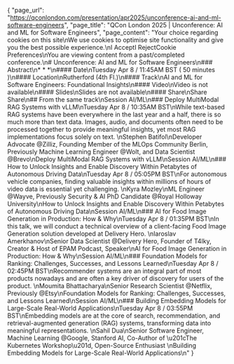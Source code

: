 {
    "page_url": "https://qconlondon.com/presentation/apr2025/unconference-ai-and-ml-software-engineers",
    "page_title": "QCon London 2025 | Unconference: AI and ML for Software Engineers",
    "page_content": "Your choice regarding cookies on this site\nWe use cookies to optimise site functionality and give you the best possible experience.\nI AcceptI RejectCookie Preferences\nYou are viewing content from a past/completed conference.\n# Unconference: AI and ML for Software Engineers\n### Abstract\n* * *\n#### Date\nTuesday Apr 8 / 11:45AM BST ( 50 minutes )\n#### Location\nRutherford (4th Fl.)\n#### Track\nAI and ML for Software Engineers: Foundational Insights\n#### Video\nVideo is not available\n#### Slides\nSlides are not available\n#### Share\nShare Share\n## From the same track\nSession AI/ML\n### Deploy MultiModal RAG Systems with vLLM\nTuesday Apr 8 / 10:35AM BST\nWhile text-based RAG systems have been everywhere in the last year and a half, there is so much more than text data. Images, audio, and documents often need to be processed together to provide meaningful insights, yet most RAG implementations focus solely on text. \nStephen Batifol\nDeveloper Advocate @Zilliz, Founding Member of the MLOps Community Berlin, Previously Machine Learning Engineer @Wolt, and Data Scientist @Brevo\nDeploy MultiModal RAG Systems with vLLM\nSession AI/ML\n### How to Unlock Insights and Enable Discovery Within Petabytes of Autonomous Driving Data\nTuesday Apr 8 / 05:05PM BST\nFor autonomous vehicle companies, finding valuable insights within millions of hours of video data is essential yet challenging. \nKyra Mozley\nML Engineer @Wayve, Previously Security & AI PhD Candidate @Royal Holloway University\nHow to Unlock Insights and Enable Discovery Within Petabytes of Autonomous Driving Data\nSession AI/ML\n### AI for Food Image Generation in Production: How & Why\nTuesday Apr 8 / 01:35PM BST\nIn this talk, we will conduct a technical overview of a client-facing Food Image Generation solution developed at Delivery Hero. \nIaroslav Amerkhanov\nSenior Data Scientist @Delivery Hero, Founder of T4lky, Creator & Host of EPAM Podcast, Speaker\nAI for Food Image Generation in Production: How & Why\nSession AI/ML\n### Foundation Models for Ranking: Challenges, Successes, and Lessons Learned\nTuesday Apr 8 / 02:45PM BST\nRecommender systems are an integral part of most products nowadays and are often a key driver of discovery for users of the product. \nMoumita Bhattacharya\nSenior Research Scientist @Netflix, Previously @Etsy\nFoundation Models for Ranking: Challenges, Successes, and Lessons Learned\nSession AI/ML\n### Building Embedding Models for Large-Scale Real-World Applications\nTuesday Apr 8 / 03:55PM BST\nEmbedding models are at the core of search, recommendation, and retrieval-augmented generation (RAG) systems, transforming data into meaningful representations. \nSahil Dua\nSenior Software Engineer, Machine Learning @Google, Stanford AI, Co-Author of \u201cThe Kubernetes Workshop\u201d, Open-Source Enthusiast \nBuilding Embedding Models for Large-Scale Real-World Applications\n"
}